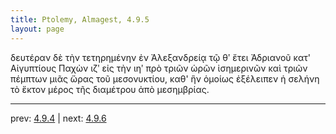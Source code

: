 ```yaml
---
title: Ptolemy, Almagest, 4.9.5
layout: page
---
```


δευτέραν δὲ τὴν τετηρημένην ἐν Ἀλεξανδρείᾳ τῷ θʹ ἔτει Ἀδριανοῦ κατ' Αἰγυπτίους Παχὼν ιζʹ εἰς τὴν ιηʹ πρὸ τριῶν ὡρῶν ἰσημερινῶν καὶ τριῶν πέμπτων μιᾶς ὥρας τοῦ μεσονυκτίου, καθ' ἣν ὁμοίως ἐξέλειπεν ἡ σελήνη τὸ ἕκτον μέρος τῆς διαμέτρου ἀπὸ μεσημβρίας. 

---

prev: [4.9.4](../4.9.4/) | next: [4.9.6](../4.9.6/)

